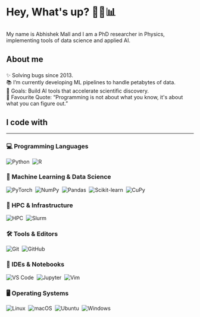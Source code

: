 <h1 align="left">Hey, What's up? 🧑‍💻📊</h1>

###

<p align="left">
  My name is Abhishek Mall and I am a PhD researcher in Physics, implementing tools of data science and applied AI.
</p>

###

<h2 align="left">About me</h2>

###

<p align="left">
  ✨ Solving bugs since 2013.<br>
  📚 I’m currently developing ML pipelines to handle petabytes of data.<br>
  🎯 Goals: Build AI tools that accelerate scientific discovery.<br>
  🎲 Favourite Quote: “Programming is not about what you know, it's about what you can figure out.”
</p>

###

<h2 align="left">I code with</h2>

---

<h3 align="left">💻 Programming Languages</h3>
<p align="left">
  <img src="https://img.shields.io/badge/-Python-000?style=for-the-badge&logo=python"      alt="Python"      />&nbsp;
  <img src="https://img.shields.io/badge/-R-000?style=for-the-badge&logo=r&logoColor=276DC3" alt="R"           />
</p>

<h3 align="left">🤖 Machine Learning & Data Science</h3>
<p align="left">
  <img src="https://img.shields.io/badge/-PyTorch-000?style=for-the-badge&logo=pytorch"           alt="PyTorch"      />&nbsp;
  <img src="https://img.shields.io/badge/-NumPy-000?style=for-the-badge&logo=numpy"               alt="NumPy"        />&nbsp;
  <img src="https://img.shields.io/badge/-Pandas-000?style=for-the-badge&logo=pandas"             alt="Pandas"       />&nbsp;
  <img src="https://img.shields.io/badge/-Scikit--learn-000?style=for-the-badge&logo=scikit-learn" alt="Scikit-learn" />&nbsp;
  <img src="https://img.shields.io/badge/-CuPy-000?style=for-the-badge&logo=cuda"                 alt="CuPy"         />
</p>

<h3 align="left">🚀 HPC & Infrastructure</h3>
<p align="left">
  <img src="https://img.shields.io/badge/-HPC-000?style=for-the-badge"                             alt="HPC"          />&nbsp;
  <img src="https://img.shields.io/badge/-Slurm-000?style=for-the-badge"                           alt="Slurm"        />
</p>

<h3 align="left">🛠️ Tools & Editors</h3>
<p align="left">
  <img src="https://img.shields.io/badge/-Git-000?style=for-the-badge&logo=git"                     alt="Git"          />&nbsp;
  <img src="https://img.shields.io/badge/-GitHub-000?style=for-the-badge&logo=github"              alt="GitHub"       />
</p>

<h3 align="left">📓 IDEs & Notebooks</h3>
<p align="left">
  <img src="https://img.shields.io/badge/-VS%20Code-000?style=for-the-badge&logo=visual-studio-code" alt="VS Code"      />&nbsp;
  <img src="https://img.shields.io/badge/-Jupyter-000?style=for-the-badge&logo=jupyter"           alt="Jupyter"      />&nbsp;
  <img src="https://img.shields.io/badge/-Vim-000?style=for-the-badge&logo=vim"                     alt="Vim"          />
</p>

<h3 align="left">🖥️ Operating Systems</h3>
<p align="left">
  <img src="https://img.shields.io/badge/-Linux-000?style=for-the-badge&logo=linux"                alt="Linux"        />&nbsp;
  <img src="https://img.shields.io/badge/-macOS-000?style=for-the-badge&logo=apple"                alt="macOS"        />&nbsp;
  <img src="https://img.shields.io/badge/-Ubuntu-000?style=for-the-badge&logo=ubuntu"              alt="Ubuntu"       />&nbsp;
  <img src="https://img.shields.io/badge/-Windows-000?style=for-the-badge&logo=windows"            alt="Windows"      />
</p>

